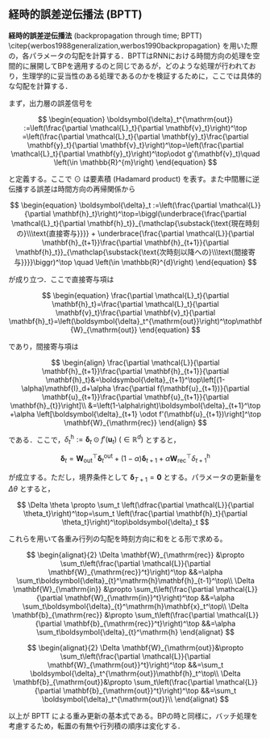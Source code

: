 ## 経時的誤差逆伝播法 (BPTT)
**経時的誤差逆伝播法** (backpropagation through time; BPTT) \citep{werbos1988generalization,werbos1990backpropagation} を用いた際の，各パラメータの勾配を計算する．BPTTはRNNにおける時間方向の処理を空間的に展開してBPを適用するのと同じであるが，どのような処理が行われており，生理学的に妥当性のある処理であるのかを検証するために，ここでは具体的な勾配を計算する．

まず，出力層の誤差信号を

$$
\begin{equation}
\boldsymbol{\delta}_t^{\mathrm{out}}
:=\left(\frac{\partial \mathcal{L}_t}{\partial \mathbf{v}_t}\right)^\top
=\left(\frac{\partial \mathcal{L}_t}{\partial \mathbf{y}_t}\frac{\partial \mathbf{y}_t}{\partial \mathbf{v}_t}\right)^\top=\left(\frac{\partial \mathcal{L}_t}{\partial \mathbf{y}_t}\right)^\top\odot g'(\mathbf{v}_t)\quad \left(\in \mathbb{R}^{m}\right)
\end{equation}
$$  

と定義する。ここで $\odot$ は要素積 (Hadamard product) を表す。また中間層に逆伝播する誤差は時間方向の再帰関係から

$$
\begin{equation}
\boldsymbol{\delta}_t
:=\left(\frac{\partial \mathcal{L}}{\partial \mathbf{h}_t}\right)^\top=\biggl(\underbrace{\frac{\partial \mathcal{L}_t}{\partial \mathbf{h}_t}}_{\mathclap{\substack{\text{現在時刻の}\\\text{直接寄与}}}} + \underbrace{\frac{\partial \mathcal{L}}{\partial \mathbf{h}_{t+1}}\frac{\partial \mathbf{h}_{t+1}}{\partial \mathbf{h}_t}}_{\mathclap{\substack{\text{次時刻以降への}\\\text{間接寄与}}}}\biggr)^\top
\quad \left(\in \mathbb{R}^{d}\right)
\end{equation}
$$  

が成り立つ．ここで直接寄与項は

$$
\begin{equation}
\frac{\partial \mathcal{L}_t}{\partial \mathbf{h}_t}=\frac{\partial \mathcal{L}_t}{\partial \mathbf{v}_t}\frac{\partial \mathbf{v}_t}{\partial \mathbf{h}_t}=\left(\boldsymbol{\delta}_t^{\mathrm{out}}\right)^\top\mathbf{W}_{\mathrm{out}}
\end{equation}
$$

であり，間接寄与項は

$$
\begin{align}
\frac{\partial \mathcal{L}}{\partial \mathbf{h}_{t+1}}\frac{\partial \mathbf{h}_{t+1}}{\partial \mathbf{h}_t}&=\boldsymbol{\delta}_{t+1}^\top\left[(1-\alpha)\mathbf{I}_d+\alpha \frac{\partial f(\mathbf{u}_{t+1})}{\partial \mathbf{u}_{t+1}}\frac{\partial \mathbf{u}_{t+1}}{\partial \mathbf{h}_{t}}\right]\\
&=\left(1-\alpha\right)\boldsymbol{\delta}_{t+1}^\top +\alpha \left[\boldsymbol{\delta}_{t+1} \odot f'(\mathbf{u}_{t+1})\right]^\top \mathbf{W}_{\mathrm{rec}}
\end{align}
$$

である．ここで，$\delta_{t}^\mathrm{h} := \boldsymbol{\delta}_t \odot f'(\mathbf{u}_t)\ \left(\in \mathbb{R}^{d}\right)$ とすると，

$$
\begin{equation}
\boldsymbol{\delta}_t
=\mathbf{W}_{\mathrm{out}}^\top\boldsymbol{\delta}_t^{\mathrm{out}}+\left(1-\alpha\right)\boldsymbol{\delta}_{t+1} +\alpha \mathbf{W}_{\mathrm{rec}}^\top \delta_{t+1}^\mathrm{h}
\end{equation}
$$  

が成立する。ただし，境界条件として $\boldsymbol{\delta}_{T+1}=\mathbf{0}$ とする。パラメータの更新量を $\Delta \theta$ とすると，

$$
\Delta \theta \propto \sum_t \left(\dfrac{\partial \mathcal{L}}{\partial \theta_t}\right)^\top=\sum_t \left(\frac{\partial \mathbf{h}_t}{\partial \theta_t}\right)^\top\boldsymbol{\delta}_t
$$

これらを用いて各重み行列の勾配を時刻方向に和をとる形で求める。

$$
\begin{alignat}{2}
\Delta \mathbf{W}_{\mathrm{rec}} &\propto \sum_t\left(\frac{\partial \mathcal{L}}{\partial \mathbf{W}_{\mathrm{rec}}^t}\right)^\top
&&=\alpha \sum_t\boldsymbol{\delta}_{t}^\mathrm{h}\mathbf{h}_{t-1}^\top\\
\Delta \mathbf{W}_{\mathrm{in}} &\propto \sum_t\left(\frac{\partial \mathcal{L}}{\partial \mathbf{W}_{\mathrm{in}}^t}\right)^\top
&&=\alpha \sum_t\boldsymbol{\delta}_{t}^\mathrm{h}\mathbf{x}_t^\top\\
\Delta \mathbf{b}_{\mathrm{rec}} &\propto \sum_t\left(\frac{\partial \mathcal{L}}{\partial \mathbf{b}_{\mathrm{rec}}^t}\right)^\top
&&=\alpha \sum_t\boldsymbol{\delta}_{t}^\mathrm{h}
\end{alignat}
$$



$$
\begin{alignat}{2}
\Delta \mathbf{W}_{\mathrm{out}}&\propto \sum_t\left(\frac{\partial \mathcal{L}}{\partial \mathbf{W}_{\mathrm{out}}^t}\right)^\top
&&=\sum_t \boldsymbol{\delta}_t^{\mathrm{out}}\mathbf{h}_t^\top\\
\Delta \mathbf{b}_{\mathrm{out}}&\propto \sum_t\left(\frac{\partial \mathcal{L}}{\partial \mathbf{b}_{\mathrm{out}}^t}\right)^\top
&&=\sum_t \boldsymbol{\delta}_t^{\mathrm{out}}\\
\end{alignat}
$$

以上が BPTT による重み更新の基本式である。BPの時と同様に，バッチ処理を考慮するため，転置の有無や行列積の順序は変化する．